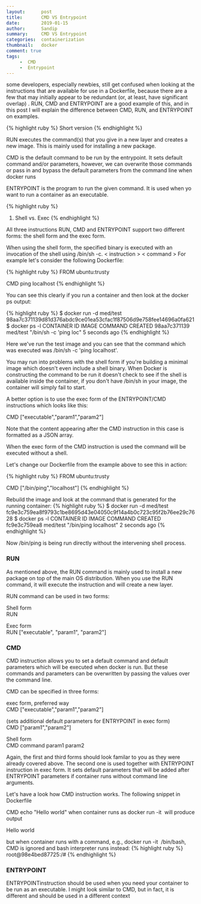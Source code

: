```yaml
---
layout:      post
title:       CMD VS Entrypoint 
date:        2019-01-15
author:      Sandip
summary:     CMD VS Entrypoint 
categories:  containerization
thumbnail:   docker 
comment: true
tags:
     -  CMD
     -  Entrypoint 
---
```


some developers, especially newbies, still get confused when looking at the instructions that are available for use in a Dockerfile, because there are a few that may initially appear to be redundant (or, at least, have significant overlap) . RUN, CMD and ENTRYPOINT are a good example of this, and in this post I will explain the difference between CMD, RUN, and ENTRYPOINT on examples.

{% highlight ruby %}
Short version
{% endhighlight %}

   RUN executes the command(s) that you give in a new layer and creates a new image. This is mainly used for installing a new package.

   CMD is the default command to be run by the entrypoint. It sets default command and/or parameters, however, we can overwrite those commands or pass in and bypass the default parameters from the command line when docker runs

   ENTRYPOINT is the program to run the given command. It is used when yo want to run a container as an executable.

{% highlight ruby %}
 1. Shell vs. Exec
{% endhighlight %}

All three instructions RUN, CMD and ENTRYPOINT support two different forms: the shell form and the exec form.

When using the shell form, the specified binary is executed with an invocation of the shell using /bin/sh -c.
< instruction > < command >
For example let's consider the following Dockerfile:

{% highlight ruby %}
 FROM ubuntu:trusty
 
 CMD ping localhost
{% endhighlight %}


You can see this clearly if you run a container and then look at the docker ps output:

{% highlight ruby %}
$ docker run -d med/test
98aa7c371139d81d376abdc9ce01ea53cfac1f87506d9e758fee14696a0fa621
$ docker ps -l
CONTAINER ID        IMAGE               COMMAND             CREATED
98aa7c371139        med/test   "/bin/sh -c 'ping loc"   5 seconds ago
{% endhighlight %}

Here we've run the test image and you can see that the command which was executed was /bin/sh -c 'ping localhost'.

You may run into problems with the shell form if you're building a minimal image which doesn't even include a shell binary. When Docker is constructing the command to be run it doesn't check to see if the shell is available inside the container, if you don't have /bin/sh in your image, the container will simply fail to start.

A better option is to use the exec form of the ENTRYPOINT/CMD instructions which looks like this:

CMD ["executable","param1","param2"]

Note that the content appearing after the CMD instruction in this case is formatted as a JSON array.

When the exec form of the CMD instruction is used the command will be executed without a shell.

Let's change our Dockerfile from the example above to see this in action:

{% highlight ruby %}
FROM ubuntu:trusty

CMD ["/bin/ping","localhost"]
{% endhighlight %}

Rebuild the image and look at the command that is generated for the running container:
{% highlight ruby %}
$ docker run -d med/test
fc9e3c759ea8f9793c1be8695d43e04050c9f14a4b0c723c95f2b76ee29c7628
$ docker ps -l
CONTAINER ID        IMAGE               COMMAND                 CREATED             
fc9e3c759ea8        med/test     "/bin/ping localhost"   2 seconds ago 
{% endhighlight %}

Now /bin/ping is being run directly without the intervening shell process.

### RUN

As mentioned above, the RUN command is mainly used to install a new package on top of the main OS distribution. When you use the RUN command, it will execute the instruction and will create a new layer.

RUN command can be used in two forms:

Shell form  
RUN <command>

Exec form  
RUN ["executable", "param1", "param2"]




### CMD

CMD instruction allows you to set a default command and default parameters which will be executed when docker is run. 
But these commands and parameters can be overwritten by passing the values over the command line.

CMD can be specified in three forms:

exec form, preferred way  
CMD ["executable","param1","param2"]

(sets additional default parameters for ENTRYPOINT in exec form)  
CMD ["param1","param2"] 

Shell form  
CMD command param1 param2

Again, the first and third forms should look familar to you as they were already covered above. 
The second one is used together with ENTRYPOINT instruction in exec form. 
It sets default parameters that will be added after ENTRYPOINT parameters if container runs without command line arguments.

Let's have a look how CMD instruction works. The following snippet in Dockerfile

CMD echo "Hello world"
when container runs as docker run -it <image> will produce output

Hello world

but when container runs with a command, e.g., docker run -it <image> /bin/bash, CMD is ignored and bash interpreter runs instead:
{% highlight ruby %}
root@98e4bed87725:/#
{% endhighlight %}

### ENTRYPOINT

ENTRYPOINTinstruction should be used when you need your container to be run as an executable. 
I might look similar to CMD, but in fact, it is different and should be used in a different context
